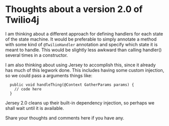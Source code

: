 # Thoughts about a version 2.0 of Twilio4j #

I am thinking about a different approach for defining handlers for each state of the state machine. It would be preferable to simply annotate a method with some kind of `@TwilioHandler` annotation and specify which state it is meant to handle. This would be slightly less awkward than calling handler() several times in a constructor.

I am also thinking about using Jersey to accomplish this, since it already has much of this legwork done. This includes having some custom injection, so we could pass a arguments things like:

```
  public void handleThing(@Context GatherParams params) {
    // code here
  }
```

Jersey 2.0 cleans up their built-in dependency injection, so perhaps we shall wait until it is available.

Share your thoughts and comments here if you have any.